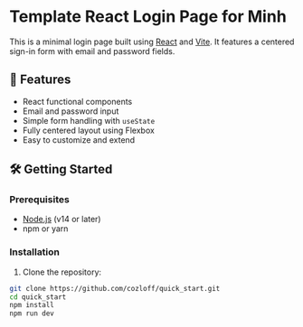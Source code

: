 # Template React Login Page for Minh

This is a minimal login page built using [React](https://reactjs.org/) and [Vite](https://vitejs.dev/). It features a centered sign-in form with email and password fields.

## 🚀 Features

- React functional components
- Email and password input
- Simple form handling with `useState`
- Fully centered layout using Flexbox
- Easy to customize and extend

## 🛠️ Getting Started

### Prerequisites

- [Node.js](https://nodejs.org/) (v14 or later)
- npm or yarn

### Installation

1. Clone the repository:

```bash
git clone https://github.com/cozloff/quick_start.git
cd quick_start
npm install
npm run dev
